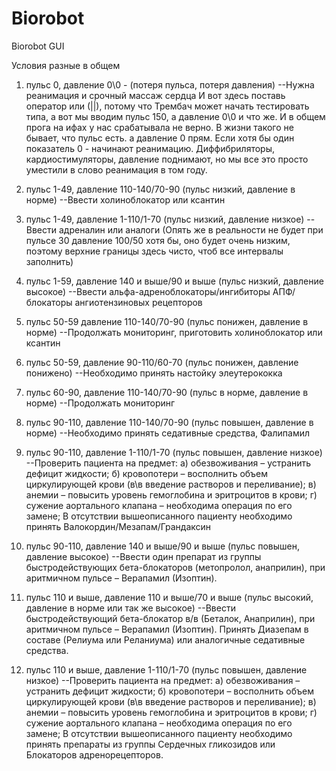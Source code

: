 # Biorobot
Biorobot GUI 

Условия разные в общем
	
1. пульс 0, давление 0\0 - (потеря пульса, потеря давления)
--Нужна реанимация и срочный массаж сердца 
И вот здесь поставь оператор или (||), потому что Трембач может начать тестировать типа, а вот мы вводим пульс 150, а давление 0\0 и что же. И в общем прога на ифах у нас срабатывала не верно. В жизни такого не бывает, что пульс есть. а давление 0 прям. Если хотя бы один показатель 0 - начинают реанимацию. Диффибриляторы, кардиостимуляторы, давление поднимают, но мы все это просто уместили в слово реанимация в том году.

2. пульс 1-49, давление 110-140/70-90 (пульс низкий, давление в норме)
--Ввести холиноблокатор или ксантин

3. пульс 1-49, давление 1-110/1-70 (пульс низкий, давление низкое)
--Ввести адреналин или аналоги (Опять же в реальности не будет при пульсе 30 давление 100/50 хотя бы, оно будет очень низким, поэтому верхние границы здесь чисто, чтоб все интервалы заполнить)

4. пульс 1-59, давление 140 и выше/90 и выше (пульс низкий, давление высокое)
--Ввести альфа-адреноблокаторы/ингибиторы АПФ/блокаторы ангиотензиновых рецепторов

5. пульс 50-59 давление 110-140/70-90 (пульс понижен, давление в норме)
--Продолжать мониторинг, приготовить холиноблокатор или ксантин

6. пульс 50-59, давление 90-110/60-70 (пульс понижен, давление понижено)
--Необходимо принять настойку элеутерококка

7. пульс 60-90, давление 110-140/70-90 (пульс в норме, давление в норме)
--Продолжать мониторинг

8. пульс 90-110, давление 110-140/70-90 (пульс повышен, давление в норме)
--Необходимо принять седативные средства, Фалипамил

9. пульс 90-110, давление 1-110/1-70 (пульс повышен, давление низкое)
--Проверить пациента на предмет:
 а) обезвоживания – устранить дефицит жидкости;
 б) кровопотери – восполнить объем циркулирующей крови (в\в введение растворов и переливание);
 в) анемии – повысить уровень гемоглобина и эритроцитов в крови;
 г) сужение аортального клапана – необходима операция по его замене;
 В отсутствии вышеописанного пациенту необходимо принять Валокордин/Мезапам/Грандаксин

10. пульс 90-110, давление 140 и выше/90 и выше (пульс повышен, давление высокое)
--Ввести один препарат из группы быстродействующих бета-блокаторов (метопролол, анаприлин), при аритмичном пульсе – Верапамил (Изоптин).

11. пульс 110 и выше, давление 110 и выше/70 и выше (пульс высокий, давление в норме или так же высокое)
--Ввести быстродействующий бета-блокатор в/в (Беталок, Анаприлин), при аритмичном пульсе – Верапамил (Изоптин). Принять Диазепам в составе (Релиума или Реланиума) или аналогичные седативные средства.

12. пульс 110 и выше, давление 1-110/1-70 (пульс повышен, давление низкое)
--Проверить пациента на предмет:
 а) обезвоживания – устранить дефицит жидкости;
 б) кровопотери – восполнить объем циркулирующей крови (в\в введение растворов и переливание);
 в) анемии – повысить уровень гемоглобина и эритроцитов в крови;
 г) сужение аортального клапана – необходима операция по его замене;
 В отсутствии вышеописанного пациенту необходимо принять препараты из группы Сердечных гликозидов или Блокаторов адренорецепторов.




	





